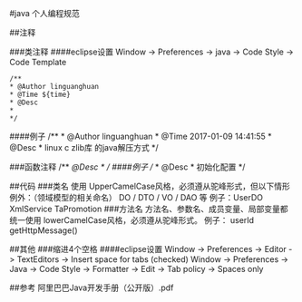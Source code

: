 #java 个人编程规范

##注释

###类注释
####eclipse设置
Window -> Preferences -> java -> Code Style -> Code Template

    /**
    * @Author linguanghuan
    * @Time ${time}
    * @Desc 
    *    
    */
    
####例子
    /**
    * @Author linguanghuan
    * @Time 2017-01-09 14:41:55
    * @Desc 
    *    linux c zlib库 的java解压方式
    */


###函数注释
    /**
    *@Desc
    *
    */
####例子
    /**
    * @Desc
    *   初始化配置
    */

##代码
###类名
    使用 UpperCamelCase风格，必须遵从驼峰形式，但以下情形例外：（领域模型的相关命名） DO / DTO / VO / DAO 等
    例子：UserDO XmlService TaPromotion
###方法名
    方法名、参数名、成员变量、局部变量都统一使用 lowerCamelCase风格，必须遵从驼峰形式。
    例子： userId getHttpMessage()

##其他
###缩进4个空格
####eclipse设置
    Window -> Preferences -> Editor -> TextEditors -> Insert space for tabs (checked) 
    Window -> Preferences -> Java -> Code Style -> Formatter -> Edit -> Tab policy -> Spaces only
    
    
##参考
    阿里巴巴Java开发手册（公开版）.pdf

    

